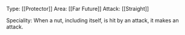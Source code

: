 Type: [[Protector]]
Area: [[Far Future]]
Attack: [[Straight]]

Speciality: When a nut, including itself, is hit by an attack, it makes an attack.